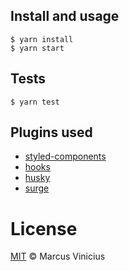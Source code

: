 ## Install and usage

```
$ yarn install
$ yarn start
```

## Tests

```
$ yarn test
```

## Plugins used

- [styled-components](https://medium.com/building-crowdriff/styled-components-to-use-or-not-to-use-a6bb4a7ffc21)
- [hooks](https://reactjs.org/docs/hooks-intro.html)
- [husky](https://github.com/typicode/husky)
- [surge](https://surge.sh/)

# License
[MIT](/LICENSE) &copy; Marcus Vinicius